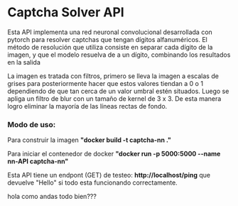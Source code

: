 # Captcha Solver API

<p>Esta API implementa una red neuronal convolucional desarrollada con pytorch para resolver captchas que tengan dígitos alfanuméricos. El método de resolución
que utiliza consiste en separar cada dígito de la imagen, y que el modelo resuelva de a un dígito, combinando los resultados en la salida
</p>

<p>La imagen es tratada con filtros, primero se lleva la imagen a escalas de grises para posteriormente hacer que estos valores tiendan
a 0 o 1 dependiendo de que tan cerca de un valor umbral estén situados. Luego se apliga un filtro de blur con un tamaño
de kernel de 3 x 3. De esta manera logro eliminar la mayoría de las líneas rectas de fondo.</p>

<h3>Modo de uso:</h3>
<p>Para construir la imagen <b>"docker build -t captcha-nn ."</b></p>
<p>Para iniciar el contenedor de docker <b>"docker run -p 5000:5000 --name nn-API captcha-nn"</b></p>

<p>Esta API tiene un endpont (GET) de testeo: <b>http://localhost/ping</b> que devuelve "Hello" si todo esta funcionando correctamente.</p>

hola como andas todo bien???